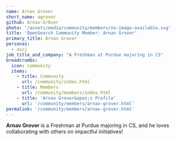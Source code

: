 ```yaml
---
name: Arnav Grover
short_name: agrover
github: Arnav-Gr0ver
photo: '/assets/media/community/members/no-image-available.svg'
title: 'OpenSearch Community Member: Arnav Grover'
primary_title: Arnav Grover
personas:
  - osci
job_title_and_company: "A Freshman at Purdue majoring in CS"
breadcrumbs:
  icon: community
  items:
    - title: Community
      url: /community/index.html
    - title: Members
      url: /community/members/index.html
    - title: 'Arnav Grover&apos;s Profile'
      url: '/community/members/arnav-grover.html'
permalink: '/community/members/arnav-grover.html' 
---
```


**Arnav Grover** is a Freshman at Purdue majoring in CS, and he loves collaborating with others on impactful initiatives!
